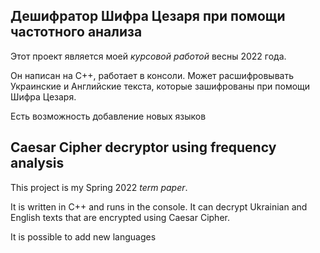 ## Дешифратор Шифра Цезаря при помощи частотного анализа

Этот проект является моей _курсовой работой_ весны 2022 года.

Он написан на С++, работает в консоли. Может расшифровывать Украинские и Английские текста, которые зашифрованы при помощи Шифра Цезаря.

Есть возможность добавление новых языков

## Caesar Cipher decryptor using frequency analysis

This project is my Spring 2022 _term paper_.

It is written in C++ and runs in the console. It can decrypt Ukrainian and English texts that are encrypted using Caesar Cipher.

It is possible to add new languages
